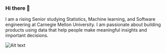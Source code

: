 ### Hi there 👋 
I am a rising Senior studying Statistics, Machine learning, and Software engineering at Carnegie Mellon University. I am passionate about building products using data that help people make meaningful insights and important decisions.

![Alt text](https://media.giphy.com/media/ftS3gJ9CayE73vWlKb/giphy.gif)

<!--
**YejuAhn/yejuahn** is a ✨ _special_ ✨ repository because its `README.md` (this file) appears on your GitHub profile.

Here are some ideas to get you started:

- 🔭 I’m currently working on ...
- 🌱 I’m currently learning ...
- 👯 I’m looking to collaborate on ...
- 🤔 I’m looking for help with ...
- 💬 Ask me about ...
- 📫 How to reach me: ...
- 😄 Pronouns: ...
- ⚡ Fun fact: ...
-->
